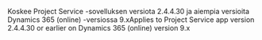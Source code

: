 <span data-ttu-id="06347-101">Koskee Project Service -sovelluksen versiota 2.4.4.30 ja aiempia versioita Dynamics 365 (online) -versiossa 9.x</span><span class="sxs-lookup"><span data-stu-id="06347-101">Applies to Project Service app version 2.4.4.30 or earlier on Dynamics 365 (online) version 9.x</span></span>
